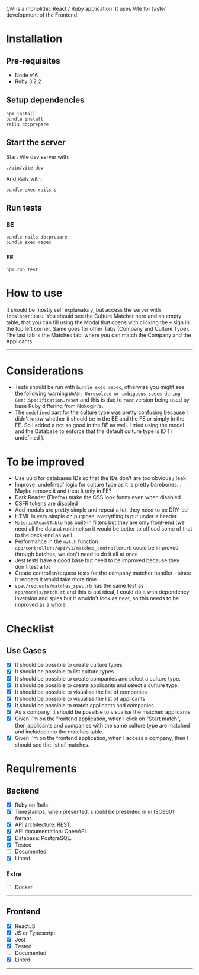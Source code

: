 CM is a monolithic React / Ruby application. It uses Vite for faster development of the Frontend.

# Installation

## Pre-requisites
* Node v16
* Ruby 3.2.2

## Setup dependencies

```
npm install
bundle install
rails db:prepare
```

## Start the server

Start Vite dev server with:
```
./bin/vite dev
```
And Rails with:
```
bundle exec rails s
```

## Run tests
### BE
```
bundle rails db:prepare
bundle exec rspec
```

### FE 
```
npm run test
```

# How to use

It should be mostly self explanatory, but access the server with `localhost:3000`. You should see the Culture Matcher hero and an empty table, that you can fill using the Modal that opens with clicking the `+` sign in the top left corner. Same goes for other Tabs (Company and Culture Type). The last tab is the Matches tab, where you can match the Company and the Applicants.

---


# Considerations

- Tests should be run with `bundle exec rspec`, otherwise you might see the following warning `WARN: Unresolved or ambiguous specs during Gem::Specification.reset` and this is due to `racc` version being used by base Ruby differing from Nokogiri's.
- The `undefined` part for the culture type was pretty confusing because I didn't know whether it should be in the BE and the FE or simply in the FE. So I added a not so good in the BE as well. I tried using the model and the Database to enforce that the default culture type is ID 1 ( undefined ).

# To be improved

- Use uuid for databases IDs so that the IDs don't are too obvious / leak
- Improve 'undefined' logic for culture type as it is pretty barebones... Maybe remove it and treat it only in FE?
- Dark Reader (Firefox) make the CSS look funny even when disabled
- CSFR tokens are disabled
- Add modals are pretty simple and repeat a lot, they need to be DRY-ed
- HTML is very simple on purpose, everything is put under a header
- `MaterialReactTable` has built-in filters but they are only front-end (we need all the data at runtime) so it would be better to offload some of that to the back-end as well
- Performance in the `match` function `app/controllers/api/v1/matches_controller.rb` could be improved through batches, we don't need to do it all at once
- Jest tests have a good base but need to be improved because they don't test a lot
- Create controller/request tests for the company matcher handler - since it renders it would take more time
- `spec/requests/matches_spec.rb` has the same test as `app/models/match.rb` and this is not ideal, I could do it with dependency inversion and spies but it wouldn't look as neat, so this needs to be improved as a whole

# Checklist
## Use Cases

- [x] It should be possible to create culture types
- [x] It should be possible to list culture types
- [x] It should be possible to create companies and select a culture type.
- [x] It should be possible to create applicants and select a culture type.
- [x] It should be possible to visualise the list of companies
- [x] It should be possible to visualise the list of applicants
- [x] It should be possible to match applicants and companies
- [x] As a company, it should be possible to visualise the matched applicants
- [x] Given I'm on the frontend application, when I click on "Start match", then applicants and companies with the same culture type are matched and included into the matches table.
- [x] Given I'm on the frontend application, when I access a company, then I should see the list of matches.

# Requirements
## Backend

- [x] Ruby on Rails.
- [x] Timestamps, when presented, should be presented in in ISO8601 format.
- [x] API architecture: REST.
- [x] API documentation: OpenAPI.
- [x] Database: PostgreSQL.
- [x] Tested
- [ ] Documented
- [x] Linted

### Extra
- [ ] Docker

--- 

## Frontend

- [x] ReactJS
- [x] JS or Typescript
- [x] Jest
- [x] Tested
- [ ] Documented
- [x] Linted

---